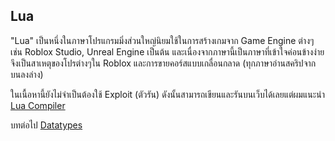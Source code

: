 ## Lua
"Lua" เป็นหนึ่งในภาษาโปรแกรมมิ่งส่วนใหญ่นิยมใช้ในการสร้างเกมจาก Game Engine ต่างๆเช่น Roblox Studio, Unreal Engine เป็นต้น และเนื่องจากภาษานี้เป็นภาษาที่เข้าใจค่อนข้างง่ายจึงเป็นสาเหตุของโปรต่างๆใน Roblox และการขายคอร์สแบบเกลื่อนกลาด (ทุกภาษาอ่านสคริปจากบนลงล่าง)

ในเนื้อหานี้ยังไม่จำเป็นต้องใช้ Exploit (ตัวรัน) ดังนั้นสามารถเขียนและรันบนเว็บได้เลยแต่ผมแนะนำ
[Lua Compiler](https://www.tutorialspoint.com/execute_lua_online.php)


บทต่อไป [Datatypes](https://github.com/xN3k0x/Lua-Docs/blob/main/1.2%20Datatypes.md)
